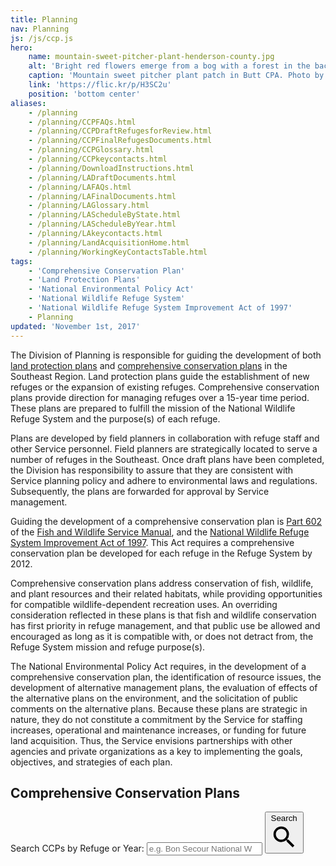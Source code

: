 ```yaml
---
title: Planning
nav: Planning
js: /js/ccp.js
hero:
    name: mountain-sweet-pitcher-plant-henderson-county.jpg
    alt: 'Bright red flowers emerge from a bog with a forest in the background.'
    caption: 'Mountain sweet pitcher plant patch in Butt CPA. Photo by Gary Peeples, USFWS.'
    link: 'https://flic.kr/p/H3SC2u'
    position: 'bottom center'
aliases:
    - /planning
    - /planning/CCPFAQs.html
    - /planning/CCPDraftRefugesforReview.html
    - /planning/CCPFinalRefugesDocuments.html
    - /planning/CCPGlossary.html
    - /planning/CCPkeycontacts.html
    - /planning/DownloadInstructions.html
    - /planning/LADraftDocuments.html
    - /planning/LAFAQs.html
    - /planning/LAFinalDocuments.html
    - /planning/LAGlossary.html
    - /planning/LAScheduleByState.html
    - /planning/LAScheduleByYear.html
    - /planning/LAkeycontacts.html
    - /planning/LandAcquisitionHome.html
    - /planning/WorkingKeyContactsTable.html
tags:
    - 'Comprehensive Conservation Plan'
    - 'Land Protection Plans'
    - 'National Environmental Policy Act'
    - 'National Wildlife Refuge System'
    - 'National Wildlife Refuge System Improvement Act of 1997'
    - Planning
updated: 'November 1st, 2017'
---
```


The Division of Planning is responsible for guiding the development of both [land protection plans](/reading-room?search=Land+Protection+Plan) and [comprehensive conservation plans](#comprehensive-conservation-plans) in the Southeast Region. Land protection plans guide the establishment of new refuges or the expansion of existing refuges. Comprehensive conservation plans provide direction for managing refuges over a 15-year time period. These plans are prepared to fulfill the mission of the National Wildlife Refuge System and the purpose(s) of each refuge.

Plans are developed by field planners in collaboration with refuge staff and other Service personnel. Field planners are strategically located to serve a number of refuges in the Southeast. Once draft plans have been completed, the Division has responsibility to assure that they are consistent with Service planning policy and adhere to environmental laws and regulations. Subsequently, the plans are forwarded for approval by Service management.

Guiding the development of a comprehensive conservation plan is [Part 602](https://www.fws.gov/policy/602fw3.html) of the [Fish and Wildlife Service Manual](https://www.fws.gov/policy/manuals/), and the [National Wildlife Refuge System Improvement Act of 1997](https://www.fws.gov/refuges/policiesandbudget/hr1420_index.html). This Act requires a comprehensive conservation plan be developed for each refuge in the Refuge System by 2012.

Comprehensive conservation plans address conservation of fish, wildlife, and plant resources and their related habitats, while providing opportunities for compatible wildlife-dependent recreation uses. An overriding consideration reflected in these plans is that fish and wildlife conservation has first priority in refuge management, and that public use be allowed and encouraged as long as it is compatible with, or does not detract from, the Refuge System mission and refuge purpose(s).

The National Environmental Policy Act requires, in the development of a comprehensive conservation plan, the identification of resource issues, the development of alternative management plans, the evaluation of effects of the alternative plans on the environment, and the solicitation of public comments on the alternative plans. Because these plans are strategic in nature, they do not constitute a commitment by the Service for staffing increases, operational and maintenance increases, or funding for future land acquisition. Thus, the Service envisions partnerships with other agencies and private organizations as a key to implementing the goals, objectives, and strategies of each plan.

## Comprehensive Conservation Plans

<div class="search-group">
  <label for="ccp-input">Search CCPs by Refuge or Year: </label>
  <input type="search" class="ccp-input" placeholder="e.g. Bon Secour National Wildlife Refuge or 2012" id="ccp-input"/>
  <button type="submit" value="Search">
    <span class="sr-only">Search</span>
    <svg viewBox="0 0 24 24" xmlns="http://www.w3.org/2000/svg"><path d="M15.5 14h-.79l-.28-.27A6.471 6.471 0 0 0 16 9.5 6.5 6.5 0 1 0 9.5 16c1.61 0 3.09-.59 4.23-1.57l.27.28v.79l5 4.99L20.49 19l-4.99-5zm-6 0C7.01 14 5 11.99 5 9.5S7.01 5 9.5 5 14 7.01 14 9.5 11.99 14 9.5 14z"></path><path d="M0 0h24v24H0z" fill="none"></path></svg>
  </button>
</div>

<ul class="ccp-list">
</ul>
